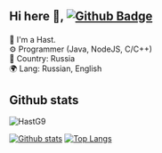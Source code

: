 ## Hi here 👋, [![Github Badge](https://img.shields.io/badge/-HastG9-grey?style=flat&logo=github&logoColor=white&link=https://github.com/HastG9/)](https://www.github.com/HastG9/) <p align='left'>
👤 I'm a Hast. <br/>
⚙ Programmer (Java, NodeJS, C/C++) <br/>
🚩 Сountry: Russia <br/>
🌍 Lang: Russian, English <br/>
</p>

## Github stats
<p align=left> <img src=https://komarev.com/ghpvc/?username=HastG9 alt=HastG9 /> </p>

[![Github stats](https://github-readme-stats.vercel.app/api?username=HastG9&show_icons=true&include_all_commits=true)](https://github.com/HastG9/github-readme-stats)
[![Top Langs](https://github-readme-stats.vercel.app/api/top-langs/?username=HastG9&layout=compact)](https://github.com/HastG9/github-readme-stats)
